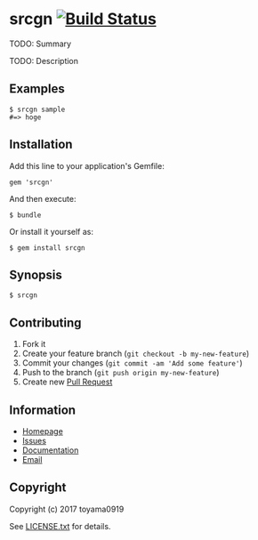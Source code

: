 # srcgn [![Build Status](https://secure.travis-ci.org/toyama0919/srcgn.png?branch=master)](http://travis-ci.org/toyama0919/srcgn)

TODO: Summary

TODO: Description

## Examples

    $ srcgn sample
    #=> hoge

## Installation

Add this line to your application's Gemfile:

    gem 'srcgn'

And then execute:

    $ bundle

Or install it yourself as:

    $ gem install srcgn

## Synopsis

    $ srcgn

## Contributing

1. Fork it
2. Create your feature branch (`git checkout -b my-new-feature`)
3. Commit your changes (`git commit -am 'Add some feature'`)
4. Push to the branch (`git push origin my-new-feature`)
5. Create new [Pull Request](../../pull/new/master)

## Information

* [Homepage](https://github.com/toyama0919/srcgn)
* [Issues](https://github.com/toyama0919/srcgn/issues)
* [Documentation](http://rubydoc.info/gems/srcgn/frames)
* [Email](mailto:toyama0919@gmail.com)

## Copyright

Copyright (c) 2017 toyama0919

See [LICENSE.txt](../LICENSE.txt) for details.
